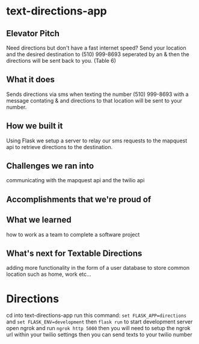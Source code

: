 # text-directions-app

## Elevator Pitch
Need directions but don't have a fast internet speed? Send your location and the desired destination to (510) 999-8693 seperated by an & then the directions will be sent back to you. (Table 6)

## What it does
Sends directions via sms when texting the number (510) 999-8693 with a message contating <current location>&<destination> and directions to that location will be sent to your number.

## How we built it
Using Flask we setup a server to relay our sms requests to the mapquest api to retrieve directions to the destination.

## Challenges we ran into
communicating with the mapquest api and the twilio api

## Accomplishments that we're proud of

## What we learned
how to work as a team to complete a software project

## What's next for Textable Directions
adding more functionality in the form of a user database to store common location such as home, work etc...

# Directions
cd into text-directions-app
run this command: `set FLASK_APP=directions` and `set FLASK_ENV=development`
then `flask run` to start development server
open ngrok and run `ngrok http 5000` then you will need to setup the ngrok url within your twilio settings then you can send texts to your twilio number
